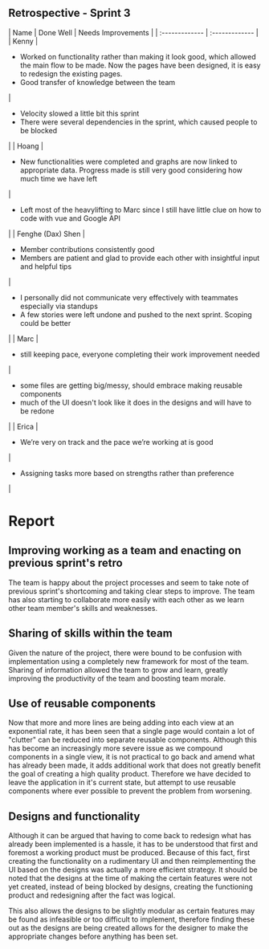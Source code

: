 Retrospective - Sprint 3
---
| Name | Done Well | Needs Improvements |
| :------------- | :------------- |
| Kenny | <ul><li>Worked on functionality rather than making it look good, which allowed the main flow to be made. Now the pages have been designed, it is easy to redesign the existing pages.</li><li>Good transfer of knowledge between the team</li></ul> | <ul><li>Velocity slowed a little bit this sprint</li><li>There were several dependencies in the sprint, which caused people to be blocked</li></ul> |
| Hoang | <ul><li>New functionalities were completed and graphs are now linked to appropriate data. Progress made is still very good considering how much time we have left</li></ul> | <ul><li>Left most of the heavylifting to Marc since I still have little clue on how to code with vue and Google API</li></ul> |
| Fenghe (Dax) Shen | <ul><li>Member contributions consistently good</li><li>Members are patient and glad to provide each other with insightful input and helpful tips</li></ul> | <ul><li>I personally did not communicate very effectively with teammates especially via standups</li><li>A few stories were left undone and pushed to the next sprint. Scoping could be better</li></ul> |
| Marc | <ul><li>still keeping pace, everyone completing their work improvement needed</li></ul> | <ul><li>some files are getting big/messy, should embrace making reusable components</li><li>much of the UI doesn't look like it does in the designs and will have to be redone</li></ul> |
| Erica | <ul><li>We’re very on track and the pace we’re working at is good</li></ul> | <ul><li>Assigning tasks more based on strengths rather than preference</li></ul> |

# Report
## Improving working as a team and enacting on previous sprint's retro
The team is happy about the project processes and seem to take note of previous sprint's shortcoming and taking clear steps to improve.
The team has also starting to collaborate more easily with each other as we learn other team member's skills and weaknesses.

## Sharing of skills within the team
Given the nature of the project, there were bound to be confusion with implementation using a completely new framework for most of the team. Sharing of information allowed the team to grow and learn, greatly improving the productivity of the team and boosting team morale.

## Use of reusable components
Now that more and more lines are being adding into each view at an exponential rate, it has been seen that a single page would contain a lot of "clutter" can be reduced into separate reusable components. Although this has become an increasingly more severe issue as we compound components in a single view, it is not practical to go back and amend what has already been made, it adds additional work that does not greatly benefit the goal of creating a high quality product. Therefore we have decided to leave the application in it's current state, but attempt to use reusable components where ever possible to prevent the problem from worsening.

## Designs and functionality
Although it can be argued that having to come back to redesign what has already been implemented is a hassle, it has to be understood that first and foremost a working product must be produced. Because of this fact, first creating the functionality on a rudimentary UI and then reimplementing the UI based on the designs was actually a more efficient strategy. It should be noted that the designs at the time of making the certain features were not yet created, instead of being blocked by designs, creating the functioning product and redesigning after the fact was logical.

This also allows the designs to be slightly modular as certain features may be found as infeasible or too difficult to implement, therefore finding these out as the designs are being created allows for the designer to make the appropriate changes before anything has been set.
